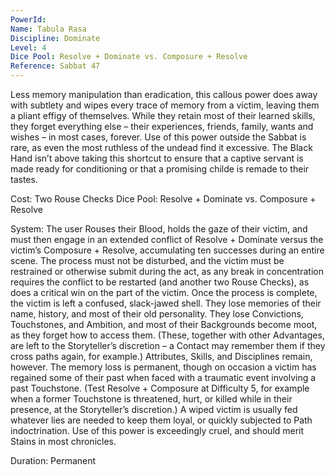 ```yaml
---
PowerId: 
Name: Tabula Rasa
Discipline: Dominate
Level: 4
Dice Pool: Resolve + Dominate vs. Composure + Resolve
Reference: Sabbat 47
---
```

Less memory manipulation than eradication, this callous power does away with subtlety and wipes every trace of memory from a victim, leaving them a pliant effigy of themselves. While they retain most of their learned skills, they forget everything else – their experiences, friends, family, wants and wishes – in most cases, forever. Use of this power outside the Sabbat is rare, as even the most ruthless of the undead find it excessive. The Black Hand isn’t above taking this shortcut to ensure that a captive servant is made ready for conditioning or that a promising childe is remade to their tastes. 

Cost: Two Rouse Checks Dice Pool: Resolve + Dominate vs. Composure + Resolve 

System: The user Rouses their Blood, holds the gaze of their victim, and must then engage in an extended conflict of Resolve + Dominate versus the victim’s Composure + Resolve, accumulating ten successes during an entire scene. The process must not be disturbed, and the victim must be restrained or otherwise submit during the act, as any break in concentration requires the conflict to be restarted (and another two Rouse Checks), as does a critical win on the part of the victim. Once the process is complete, the victim is left a confused, slack-jawed shell. They lose memories of their name, history, and most of their old personality. They lose Convictions, Touchstones, and Ambition, and most of their Backgrounds become moot, as they forget how to access them. (These, together with other Advantages, are left to the Storyteller’s discretion – a Contact may remember them if they cross paths again, for example.) Attributes, Skills, and Disciplines remain, however. The memory loss is permanent, though on occasion a victim has regained some of their past when faced with a traumatic event involving a past Touchstone. (Test Resolve + Composure at Difficulty 5, for example when a former Touchstone is threatened, hurt, or killed while in their presence, at the Storyteller’s discretion.) A wiped victim is usually fed whatever lies are needed to keep them loyal, or quickly subjected to Path indoctrination. Use of this power is exceedingly cruel, and should merit Stains in most chronicles. 

Duration: Permanent